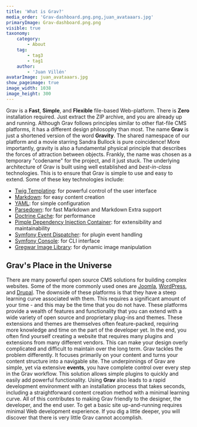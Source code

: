 ```yaml
---
title: 'What is Grav?'
media_order: 'Grav-dashboard.png.png,juan_avataaars.jpg'
primaryImage: Grav-dashboard.png.png
visible: true
taxonomy:
    category:
        - About
    tag:
        - tag3
        - tag1
    author:
        - 'Juan Villén'
avatarImage: juan_avataaars.jpg
show_pageimage: true
image_width: 1038
image_height: 300
---
```


Grav is a **Fast**, **Simple**, and **Flexible** file-based Web-platform. There is **Zero** installation required.  Just extract the ZIP archive, and you are already up and running.  Although Grav follows principles similar to other flat-file CMS platforms, it has a different design philosophy than most.
The name **Grav** is just a shortened version of the word **Gravity**. The shared namespace of our platform and a movie starring Sandra Bullock is pure coincidence! More importantly, gravity is also a fundamental physical principle that describes the forces of attraction between objects. Frankly, the name was chosen as a temporary "codename" for the project, and it just stuck.
The underlying architecture of Grav is built using well established and _best-in-class_ technologies. This is to ensure that Grav is simple to use and easy to extend. Some of these key technologies include:
* [Twig Templating](https://twig.symfony.com/): for powerful control of the user interface
* [Markdown](https://en.wikipedia.org/wiki/Markdown): for easy content creation
* [YAML](https://yaml.org): for simple configuration
* [Parsedown](https://parsedown.org/): for fast Markdown and Markdown Extra support
* [Doctrine Cache](https://www.doctrine-project.org/projects/doctrine-orm/en/2.6/reference/caching.html): for performance
* [Pimple Dependency Injection Container](https://pimple.symfony.com/): for extensibility and maintainability
* [Symfony Event Dispatcher](https://symfony.com/doc/current/components/event_dispatcher.html): for plugin event handling
* [Symfony Console](https://symfony.com/doc/current/components/console.html): for CLI interface
* [Gregwar Image Library](https://github.com/Gregwar/Image): for dynamic image manipulation
## Grav's Place in the Universe
There are many powerful open source CMS solutions for building complex websites.  Some of the more commonly used ones are [Joomla](https://joomla.org), [WordPress](https://wordpress.org), and [Drupal](https://drupal.org). The downside of these platforms is that they have a steep learning curve associated with them. This requires a significant amount of your time - and this may be the time that you do not have.
These platforms provide a wealth of features and functionality that you can extend with a wide variety of open source and proprietary plug-ins and themes.  These extensions and themes are themselves often feature-packed, requiring more knowledge and time on the part of the developer yet.
In the end, you often find yourself creating a website that requires many plugins and extensions from many different vendors. This can make your design overly complicated and difficult to maintain over the long term.
Grav tackles the problem differently.  It focuses primarily on your content and turns your content structure into a navigable site.  The underpinnings of Grav are simple, yet via extensive **events**, you have complete control over every step in the Grav workflow.
This solution allows simple plugins to quickly and easily add powerful functionality. Using **Grav** also leads to a rapid development environment with an installation process that takes seconds, including a straightforward content creation method with a minimal learning curve. All of this contributes to making Grav friendly to the designer, the developer, and the end user.
To get a basic site up-and-running requires minimal Web development experience. If you dig a little deeper, you will discover that there is very little Grav cannot accomplish.